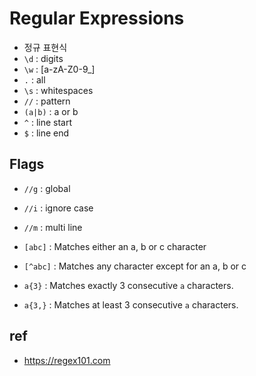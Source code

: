 # Regular Expressions
* 정규 표현식
* `\d` : digits
* `\w` : [a-zA-Z0-9_]
* `.` : all
* `\s` : whitespaces
* `//` : pattern
* `(a|b)` : a or b
* `^` : line start
* `$` : line end

## Flags
* `//g` : global
* `//i` : ignore case
* `//m` : multi line

* `[abc]` : Matches either an a, b or c character
* `[^abc]` : Matches any character except for an a, b or c
* `a{3}` : Matches exactly 3 consecutive `a` characters.
* `a{3,}` : Matches at least 3 consecutive `a` characters.

## ref
* https://regex101.com

